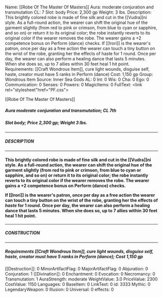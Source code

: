 Name: [[Robe Of The Master Of Masters]]
Aura: moderate conjuration and transmutation
CL: 7
Slot: body
Price: 2,300 gp
Weight: 3 lbs.
Description: This brightly colored robe is made of fine silk and cut in the [[Vudra]]ni style. As a full-round action, the wearer can shift the original hue of the garment slightly (from red to pink or crimson, from blue to cyan or sapphire, and so on) or return it to its original color; the robe instantly reverts to its original color if the wearer removes the robe. The wearer gains a +2 competence bonus on Perform (dance) checks. If [[Irori]] is the wearer's patron, once per day as a free action the wearer can touch a tiny button on the wrist of the robe, granting her the effects of haste for 1 round. Once per day, the wearer can also perform a healing dance that lasts 5 minutes. When she does so, up to 7 allies within 30 feet heal 1 hit point.
Requirements: [[Craft Wondrous Item]], cure light wounds, disguise self, haste, creator must have 5 ranks in Perform (dance)
Cost: 1,150 gp
Group: Wondrous Item
Source: Inner Sea Gods
AL: 0
Int: 0
Wis: 0
Cha: 0
Ego: 0
Communication: 0
Senses: 0
Powers: 0
MagicItems: 0
FullText: <link rel="stylesheet"href="PF.css"><div class="heading"><p class="alignleft">[[Robe Of The Master Of Masters]]</p><div style="clear: both;"></div></div><div><h5><b>Aura </b>moderate conjuration and transmutation; <b>CL </b>7th</h5><h5><b>Slot </b>body; <b>Price </b>2,300 gp; <b>Weight </b>3 lbs.</h5></div><hr/><div><h5><b>DESCRIPTION</b></h5></div><hr/><div><h4><p>This brightly colored robe is made of fine silk and cut in the [[Vudra]]ni style. As a full-round action, the wearer can shift the original hue of the garment slightly (from red to pink or crimson, from blue to cyan or sapphire, and so on) or return it to its original color; the robe instantly reverts to its original color if the wearer removes the robe. The wearer gains a +2 competence bonus on Perform (dance) checks.</p><p>If [[Irori]] is the wearer's patron, once per day as a free action the wearer can touch a tiny button on the wrist of the robe, granting her the effects of <i>haste</i> for 1 round. Once per day, the wearer can also perform a healing dance that lasts 5 minutes. When she does so, up to 7 allies within 30 feet heal 1 hit point.</p></h4></div><hr/><div><h5><b>CONSTRUCTION</b></h5></div><hr/><div><h5><b>Requirements </b>[[Craft Wondrous Item]], <i>cure light wounds</i>, <i>disguise self</i>, <i>haste</i>, creator must have 5 ranks in Perform (dance); <b>Cost </b>1,150 gp</h5></div>
[[Destruction]]: 0
MinorArtifactFlag: 0
MajorArtifactFlag: 0
Abjuration: 0
Conjuration: 1
[[Divination]]: 0
Enchantment: 0
Evocation: 0
Necromancy: 0
Transmutation: 1
AuraStrength: moderate
WeightValue: 3.0
PriceValue: 2300
CostValue: 1150
Languages: 0
BaseItem: 0
LinkText: 0
id: 3333
Mythic: 0
LegendaryWeapon: 0
Illusion: 0
Universal: 0
effects: 0
